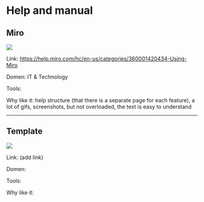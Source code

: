 # Help and manual

## Miro

![](/images/miro-help.png)

Link: https://help.miro.com/hc/en-us/categories/360001420434-Using-Miro

Domen: IT & Technology

Tools:

Why like it: help structure (that there is a separate page for each feature), 
a lot of gifs, screenshots, but not overloaded,
the text is easy to understand

----
## Template

![](/images/someword-help.png)

Link: (add link)

Domen: 

Tools:

Why like it:
